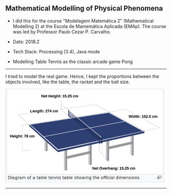 Mathematical Modelling of Physical Phenomena 
---

 + I did this for the course "Modelagem Matemática 2" (Mathematical Modelling 2) at the Escola de Mamemática Aplicada (EMAp). The course was led by Professor Paulo Cezar P. Carvalho.

 + Date: 2018.2

 + Tech Stack: Processing (3.4), Java mode

 + Modelling Table Tennis as the classic arcade game Pong
 
 ---
 
 I tried to model the real game. Hence, I kept the proportions between the objects involved, like the table, the racket and the ball size. 
 
 ![alt text](https://github.com/pdelfino/physics/blob/master/rules-sizes.png "Logo Title Text 1")

---

